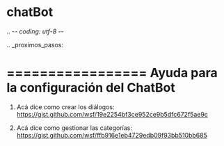 # chatBot

.. -*- coding: utf-8 -*-

.. _proximos_pasos:

=================
Ayuda para la configuración del ChatBot
=================

1. Acá dice como crear los diálogos:
https://gist.github.com/wsf/19e2254bf3ce952ce9b5dfc672f5ae9c

2. Acá dice como gestionar las categorías:
https://gist.github.com/wsf/ffb916e1eb4729edb09f93bb510bb685
